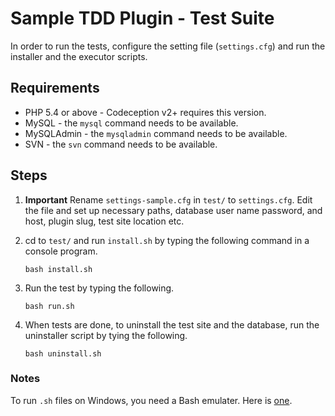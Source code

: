 # Sample TDD Plugin - Test Suite

In order to run the tests, configure the setting file (`settings.cfg`) and run the installer and the executor scripts.

## Requirements

- PHP 5.4 or above - Codeception v2+ requires this version.
- MySQL - the `mysql` command needs to be available.
- MySQLAdmin - the `mysqladmin` command needs to be available.
- SVN - the `svn` command needs to be available.

## Steps

1. **Important** Rename `settings-sample.cfg` in `test/` to `settings.cfg`. Edit the file and set up necessary paths, database user name password, and host, plugin slug, test site location etc.
2. cd to `test/` and run `install.sh` by typing the following command in a console program.

    ```
    bash install.sh
    ```

3. Run the test by typing the following. 

    ```
    bash run.sh
    ```

4. When tests are done, to uninstall the test site and the database, run the uninstaller script by tying the following.

    ```
    bash uninstall.sh
    ```

### Notes

To run `.sh` files on Windows, you need a Bash emulater. Here is [one](https://git-for-windows.github.io/).